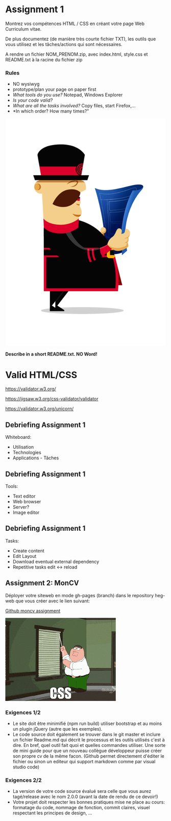# Assignment 1

Montrez vos compétences HTML / CSS en créant votre page Web Curriculum vitae.

De plus documentez (de manière très courte fichier TXT), les outils que vous utilisez et les tâches/actions qui sont nécessaires.

A rendre un fichier NOM_PRENOM.zip, avec index.html, style.css et README.txt à la racine du fichier zip



### Rules

- NO wysiwyg
- prototype/plan your page on paper first
- *What tools do you use?* Notepad, Windows Explorer
- *Is your code valid?*
- *What are all the tasks involved?* Copy files, start Firefox,...
- *In which order? How many times?"

<!-- .element: class="small" -->


![](images/yeoman-plan.png)
<!-- .element: class="w-30 float-right" style="transform: scaleX(-1);" -->


**Describe in a short README.txt. NO Word!**



# Valid HTML/CSS

https://validator.w3.org/

https://jigsaw.w3.org/css-validator/validator

https://validator.w3.org/unicorn/




## Debriefing Assignment 1

Whiteboard:
  * Utilisation
  * Technologies
  * Applications - Tâches



## Debriefing Assignment 1

Tools:

* Text editor
* Web browser
* Server?
* Image editor



## Debriefing Assignment 1

Tasks:

* Create content
* Edit Layout
* Download eventual external dependency
* Repetitive tasks edit <-> reload




## Assignment 2: MonCV

Déployer votre siteweb en mode gh-pages (branch) dans le repository heg-web que vous créer avec le lien suivant:

[Github moncv assignment](https://classroom.github.com/assignment-invitations/ddafe8d05757d905a85d6804ffc25e52)

![](images/css.gif)



### Exigences 1/2

- Le site doit être minimifié (npm run build) utiliser bootstrap et au moins un plugin jQuery (autre que les exemples).
- Le code source doit également se trouver dans le git master et inclure un fichier Readme.md qui décrit le processus et les outils utilisés c'est à dire. En bref, quel outil fait quoi et quelles commandes utiliser. Une sorte de mini guide pour que un nouveau collègue développeur puisse créer son propre cv de la même facon. (Github permet directement d'éditer le fichier ou sinon un editeur qui support markdown comme par visual studio code)



### Exigences 2/2

- La version de votre code source évalué sera celle que vous aurez tagé/release avec le nom 2.0.0 (avant la date de rendu de ce devoir!)
- Votre projet doit respecter les bonnes pratiques mise ne place au cours: formatage du code, nommage de fonction, commit claires, visuel respectant les principes de design, ...

